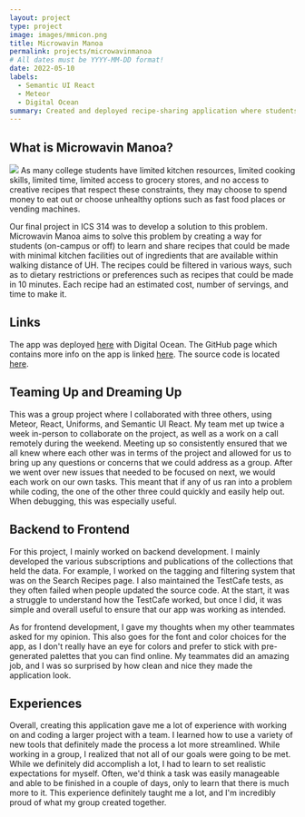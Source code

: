 ```yaml
---
layout: project
type: project
image: images/mmicon.png
title: Microwavin Manoa
permalink: projects/microwavinmanoa
# All dates must be YYYY-MM-DD format!
date: 2022-05-10
labels:
  - Semantic UI React
  - Meteor
  - Digital Ocean
summary: Created and deployed recipe-sharing application where students learn and share recipes that can be made using minimal kitchen facilities with ingredients available within walking distance of UH.
---
```

## What is Microwavin Manoa?
<img class="ui rounded image" src="../images/mmlanding.png">
As many college students have limited kitchen resources, limited cooking skills, limited time, limited access to grocery stores, and no access to creative recipes that respect these constraints, they may choose to spend money to eat out or choose unhealthy options such as fast food places or vending machines. 

Our final project in ICS 314 was to develop a solution to this problem. Microwavin Manoa aims to solve this problem by creating a way for students (on-campus or off) to learn and share recipes that could be made with minimal kitchen facilities out of ingredients that are available within walking distance of UH. The recipes could be filtered in various ways, such as to dietary restrictions or preferences such as recipes that could be made in 10 minutes. Each recipe had an estimated cost, number of servings, and time to make it.

## Links
The app was deployed [here](https://microwavinmanoa.me/#/) with Digital Ocean. 
The GitHub page which contains more info on the app is linked [here](https://microwavin-manoa.github.io/).
The source code is located [here](https://github.com/microwavin-manoa/microwavin-manoa).

## Teaming Up and Dreaming Up
This was a group project where I collaborated with three others, using Meteor, React, Uniforms, and Semantic UI React. My team met up twice a week in-person to collaborate on the project, as well as a work on a call remotely during the weekend. Meeting up so consistently ensured that we all knew where each other was in terms of the project and allowed for us to bring up any questions or concerns that we could address as a group. After we went over new issues that needed to be focused on next, we would each work on our own tasks. This meant that if any of us ran into a problem while coding, the one of the other three could quickly and easily help out. When debugging, this was especially useful.

## Backend to Frontend
For this project, I mainly worked on backend development. I mainly developed the various subscriptions and publications of the collections that held the data. For example, I worked on the tagging and filtering system that was on the Search Recipes page. I also maintained the TestCafe tests, as they often failed when people updated the source code. At the start, it was a struggle to understand how the TestCafe worked, but once I did, it was simple and overall useful to ensure that our app was working as intended. 

As for frontend development, I gave my thoughts when my other teammates asked for my opinion. This also goes for the font and color choices for the app, as I don't really have an eye for colors and prefer to stick with pre-generated palettes that you can find online. My teammates did an amazing job, and I was so surprised by how clean and nice they made the application look. 

## Experiences
Overall, creating this application gave me a lot of experience with working on and coding a larger project with a team. I learned how to use a variety of new tools that definitely made the process a lot more streamlined. While working in a group, I realized that not all of our goals were going to be met. While we definitely did accomplish a lot, I had to learn to set realistic expectations for myself. Often, we'd think a task was easily manageable and able to be finished in a couple of days, only to learn that there is much more to it. This experience definitely taught me a lot, and I'm incredibly proud of what my group created together. 